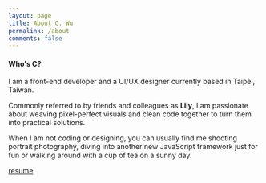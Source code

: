 ```yaml
---
layout: page
title: About C. Wu
permalink: /about
comments: false
---
```


<div class="row justify-content-between">
<div class="col-md-8 col-sm-12">
<h4>Who's C?</h4>

<p>I am a front-end developer and a UI/UX designer currently based in Taipei, Taiwan.</p>

<p>Commonly referred to by friends and colleagues as <strong>Lily</strong>, I am passionate about weaving pixel-perfect visuals and clean code together to turn them into practical solutions.</p>

<p class="mb-5"> When I am not coding or designing, you can usually find me shooting portrait photography, diving into another new JavaScript framework just for fun or walking around with a cup of tea on a sunny day.</p>

<p>
<a class="highlighter resume" href="https://chiaweiwu.github.io/resume" target="_blank">resume</a>
</p>

</div>

</div>
